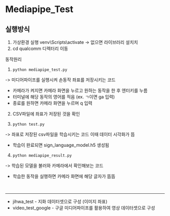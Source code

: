 # Mediapipe_Test

## 실행방식
1. 가상환경 실행 venv\Scripts\activate -> 없으면 라이브러리 설치치
2. cd qualcomm 디렉터리 이동

동작원리
1. ```python mediapipe_test.py```

-> 미디어파이프를 실행시켜 손동작 좌표를 저장시키는 코드
  - 카메라가 켜지면 카메라 화면을 누르고 원하는 동작을 한 후 엔터키를 누름
  - 터미널에 해당 동작의 영어를 적음 (ex. ㄱ이면 ga 입력)
  - 종료를 원하면 카메라 화면을 누르며 q 입력

2. CSV파일에 좌표가 저장된 것을 확인

3. ```python test.py```

-> 좌표로 저장된 csv파일을 학습시키는 코드
  이때 데이터 시각화가 뜸
  - 학습이 완료되면 sign_language_model.h5 생성됨

4. ```python mediapipe_result.py```

-> 학습된 모델을 불러와 카메라에서 확인해보는 코드
  - 학습한 동작을 실행하면 카메라 화면에 해당 글자가 뜸뜸


</br><hr>
- jihwa_test - 지화 데이터셋으로 구성 (이미지 좌표)
 - video_test_google - 구글 미디어파이프를 활용하여 영상 데이터셋으로 구성

